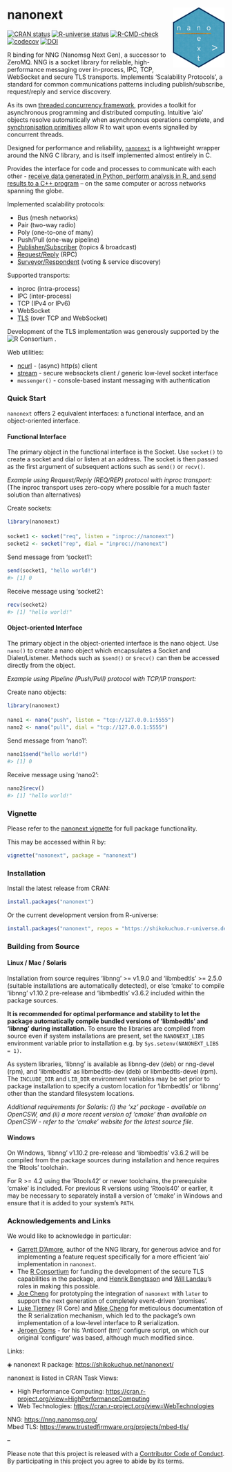 
<!-- README.md is generated from README.Rmd. Please edit that file -->

# nanonext <a href="https://shikokuchuo.net/nanonext/" alt="nanonext"><img src="man/figures/logo.png" alt="nanonext logo" align="right" width="120" /></a>

<!-- badges: start -->

[![CRAN
status](https://www.r-pkg.org/badges/version/nanonext)](https://CRAN.R-project.org/package=nanonext)
[![R-universe
status](https://shikokuchuo.r-universe.dev/badges/nanonext?color=3f72af)](https://shikokuchuo.r-universe.dev/nanonext)
[![R-CMD-check](https://github.com/shikokuchuo/nanonext/workflows/R-CMD-check/badge.svg)](https://github.com/shikokuchuo/nanonext/actions)
[![codecov](https://codecov.io/gh/shikokuchuo/nanonext/graph/badge.svg)](https://app.codecov.io/gh/shikokuchuo/nanonext)
[![DOI](https://zenodo.org/badge/451104675.svg)](https://zenodo.org/badge/latestdoi/451104675)
<!-- badges: end -->

R binding for NNG (Nanomsg Next Gen), a successor to ZeroMQ. NNG is a
socket library for reliable, high-performance messaging over in-process,
IPC, TCP, WebSocket and secure TLS transports. Implements ‘Scalability
Protocols’, a standard for common communications patterns including
publish/subscribe, request/reply and service discovery.

As its own [threaded concurrency
framework](https://shikokuchuo.net/nanonext/articles/nanonext.html#async-and-concurrency),
provides a toolkit for asynchronous programming and distributed
computing. Intuitive ‘aio’ objects resolve automatically when
asynchronous operations complete, and [synchronisation
primitives](https://shikokuchuo.net/nanonext/articles/nanonext.html#synchronisation-primitives)
allow R to wait upon events signalled by concurrent threads.

Designed for performance and reliability,
[`nanonext`](https://doi.org/10.5281/zenodo.7903429) is a lightweight
wrapper around the NNG C library, and is itself implemented almost
entirely in C.

Provides the interface for code and processes to communicate with each
other - [receive data generated in Python, perform analysis in R, and
send results to a C++
program](https://shikokuchuo.net/nanonext/articles/nanonext.html#cross-language-exchange)
– on the same computer or across networks spanning the globe.

Implemented scalability protocols:

- Bus (mesh networks)
- Pair (two-way radio)
- Poly (one-to-one of many)
- Push/Pull (one-way pipeline)
- [Publisher/Subscriber](https://shikokuchuo.net/nanonext/articles/nanonext.html#publisher-subscriber-model)
  (topics & broadcast)
- [Request/Reply](https://shikokuchuo.net/nanonext/articles/nanonext.html#rpc-and-distributed-computing)
  (RPC)
- [Surveyor/Respondent](https://shikokuchuo.net/nanonext/articles/nanonext.html#surveyor-respondent-model)
  (voting & service discovery)

Supported transports:

- inproc (intra-process)
- IPC (inter-process)
- TCP (IPv4 or IPv6)
- WebSocket
- [TLS](https://shikokuchuo.net/nanonext/articles/nanonext.html#tls-secure-connections)
  (over TCP and WebSocket)

Development of the TLS implementation was generously supported by the
<img src="https://r-consortium.org/images/RConsortium_Horizontal_Pantone.webp" alt="R Consortium" width="100" height="22" />
.

Web utilities:

- [ncurl](https://shikokuchuo.net/nanonext/articles/nanonext.html#ncurl-async-http-client) -
  (async) http(s) client
- [stream](https://shikokuchuo.net/nanonext/articles/nanonext.html#stream-websocket-client) -
  secure websockets client / generic low-level socket interface
- `messenger()` - console-based instant messaging with authentication

### Quick Start

`nanonext` offers 2 equivalent interfaces: a functional interface, and
an object-oriented interface.

#### Functional Interface

The primary object in the functional interface is the Socket. Use
`socket()` to create a socket and dial or listen at an address. The
socket is then passed as the first argument of subsequent actions such
as `send()` or `recv()`.

*Example using Request/Reply (REQ/REP) protocol with inproc transport:*
<br /> (The inproc transport uses zero-copy where possible for a much
faster solution than alternatives)

Create sockets:

``` r
library(nanonext)

socket1 <- socket("req", listen = "inproc://nanonext")
socket2 <- socket("rep", dial = "inproc://nanonext")
```

Send message from ‘socket1’:

``` r
send(socket1, "hello world!")
#> [1] 0
```

Receive message using ‘socket2’:

``` r
recv(socket2)
#> [1] "hello world!"
```

#### Object-oriented Interface

The primary object in the object-oriented interface is the nano object.
Use `nano()` to create a nano object which encapsulates a Socket and
Dialer/Listener. Methods such as `$send()` or `$recv()` can then be
accessed directly from the object.

*Example using Pipeline (Push/Pull) protocol with TCP/IP transport:*

Create nano objects:

``` r
library(nanonext)

nano1 <- nano("push", listen = "tcp://127.0.0.1:5555")
nano2 <- nano("pull", dial = "tcp://127.0.0.1:5555")
```

Send message from ‘nano1’:

``` r
nano1$send("hello world!")
#> [1] 0
```

Receive message using ‘nano2’:

``` r
nano2$recv()
#> [1] "hello world!"
```

### Vignette

Please refer to the [nanonext
vignette](https://shikokuchuo.net/nanonext/articles/nanonext.html) for
full package functionality.

This may be accessed within R by:

``` r
vignette("nanonext", package = "nanonext")
```

### Installation

Install the latest release from CRAN:

``` r
install.packages("nanonext")
```

Or the current development version from R-universe:

``` r
install.packages("nanonext", repos = "https://shikokuchuo.r-universe.dev")
```

### Building from Source

#### Linux / Mac / Solaris

Installation from source requires ‘libnng’ \>= v1.9.0 and ‘libmbedtls’
\>= 2.5.0 (suitable installations are automatically detected), or else
‘cmake’ to compile ‘libnng’ v1.10.2 pre-release and ‘libmbedtls’ v3.6.2
included within the package sources.

**It is recommended for optimal performance and stability to let the
package automatically compile bundled versions of ‘libmbedtls’ and
‘libnng’ during installation.** To ensure the libraries are compiled
from source even if system installations are present, set the
`NANONEXT_LIBS` environment variable prior to installation e.g. by
`Sys.setenv(NANONEXT_LIBS = 1)`.

As system libraries, ‘libnng’ is available as libnng-dev (deb) or
nng-devel (rpm), and ‘libmbedtls’ as libmbedtls-dev (deb) or
libmbedtls-devel (rpm). The `INCLUDE_DIR` and `LIB_DIR` environment
variables may be set prior to package installation to specify a custom
location for ‘libmbedtls’ or ‘libnng’ other than the standard filesystem
locations.

*Additional requirements for Solaris: (i) the ‘xz’ package - available
on OpenCSW, and (ii) a more recent version of ‘cmake’ than available on
OpenCSW - refer to the ‘cmake’ website for the latest source file.*

#### Windows

On Windows, ‘libnng’ v1.10.2 pre-release and ‘libmbedtls’ v3.6.2 will be
compiled from the package sources during installation and hence requires
the ‘Rtools’ toolchain.

For R \>= 4.2 using the ‘Rtools42’ or newer toolchains, the prerequisite
‘cmake’ is included. For previous R versions using ‘Rtools40’ or
earlier, it may be necessary to separately install a version of ‘cmake’
in Windows and ensure that it is added to your system’s `PATH`.

### Acknowledgements and Links

We would like to acknowledge in particular:

- [Garrett D’Amore](https://github.com/gdamore), author of the NNG
  library, for generous advice and for implementing a feature request
  specifically for a more efficient ‘aio’ implementation in `nanonext`.
- The [R Consortium](https://r-consortium.org/) for funding the
  development of the secure TLS capabilities in the package, and [Henrik
  Bengtsson](https://github.com/HenrikBengtsson) and [Will
  Landau](https://github.com/wlandau/)’s roles in making this possible.
- [Joe Cheng](https://github.com/jcheng5/) for prototyping the
  integration of `nanonext` with `later` to support the next generation
  of completely event-driven ‘promises’.
- [Luke Tierney](https://github.com/ltierney/) (R Core) and [Mike
  Cheng](https://github.com/coolbutuseless) for meticulous documentation
  of the R serialization mechanism, which led to the package’s own
  implementation of a low-level interface to R serialization.
- [Jeroen Ooms](https://github.com/jeroen) - for his ‘Anticonf (tm)’
  configure script, on which our original ‘configure’ was based,
  although much modified since.

Links:

◈ nanonext R package: <https://shikokuchuo.net/nanonext/>

nanonext is listed in CRAN Task Views:

- High Performance Computing:
  <https://cran.r-project.org/view=HighPerformanceComputing>
- Web Technologies: <https://cran.r-project.org/view=WebTechnologies>

NNG: <https://nng.nanomsg.org/><br /> Mbed TLS:
<https://www.trustedfirmware.org/projects/mbed-tls/>

–

Please note that this project is released with a [Contributor Code of
Conduct](https://shikokuchuo.net/nanonext/CODE_OF_CONDUCT.html). By
participating in this project you agree to abide by its terms.
